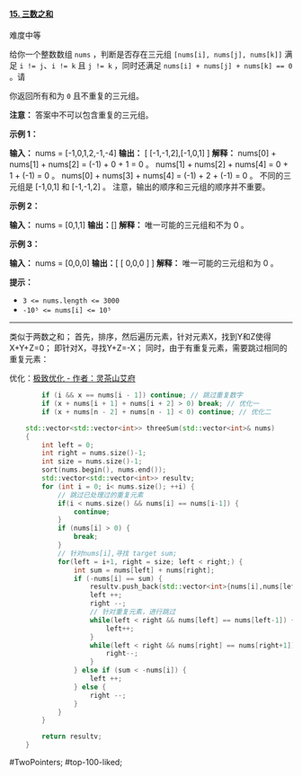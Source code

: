 #### [15. 三数之和](https://leetcode.cn/problems/3sum/)

难度中等

给你一个整数数组 `nums` ，判断是否存在三元组 `[nums[i], nums[j], nums[k]]` 满足 `i != j`、`i != k` 且 `j != k` ，同时还满足 `nums[i] + nums[j] + nums[k] == 0` 。请

你返回所有和为 `0` 且不重复的三元组。

**注意：** 答案中不可以包含重复的三元组。

**示例 1：**

**输入：** nums = [-1,0,1,2,-1,-4]
**输出：** [ [-1,-1,2],[-1,0,1] ]
**解释：**
nums[0] + nums[1] + nums[2] = (-1) + 0 + 1 = 0 。
nums[1] + nums[2] + nums[4] = 0 + 1 + (-1) = 0 。
nums[0] + nums[3] + nums[4] = (-1) + 2 + (-1) = 0 。
不同的三元组是 [-1,0,1] 和 [-1,-1,2] 。
注意，输出的顺序和三元组的顺序并不重要。

**示例 2：**

**输入：** nums = [0,1,1]
**输出：**[]
**解释：** 唯一可能的三元组和不为 0 。

**示例 3：**

**输入：** nums = [0,0,0]
**输出：**[ [ 0,0,0 ] ]
**解释：** 唯一可能的三元组和为 0 。

**提示：**

-   `3 <= nums.length <= 3000`
-   `-10⁵ <= nums[i] <= 10⁵`
---- ----

类似于两数之和；
首先，排序，然后遍历元素，针对元素X，找到Y和Z使得 X+Y+Z=0； 即针对X，寻找Y+Z=-X；
同时，由于有重复元素，需要跳过相同的重复元素：

优化：[极致优化 - 作者：灵茶山艾府](https://leetcode.cn/problems/3sum/solutions/1968332/shuang-zhi-zhen-xiang-bu-ming-bai-yi-ge-pno55/)
```cpp
        if (i && x == nums[i - 1]) continue; // 跳过重复数字
        if (x + nums[i + 1] + nums[i + 2] > 0) break; // 优化一
        if (x + nums[n - 2] + nums[n - 1] < 0) continue; // 优化二
```

```cpp
    std::vector<std::vector<int>> threeSum(std::vector<int>& nums)
    {
        int left = 0;
        int right = nums.size()-1;
        int size = nums.size()-1;
        sort(nums.begin(), nums.end());
        std::vector<std::vector<int>> resultv;
        for (int i = 0; i< nums.size(); ++i) {
            // 跳过已处理过的重复元素
            if(i < nums.size() && nums[i] == nums[i-1]) {
                continue;
            }
            if (nums[i] > 0) {
                break;
            }
            // 针对nums[i],寻找 target sum;
            for(left = i+1, right = size; left < right;) {
                int sum = nums[left] + nums[right];
                if (-nums[i] == sum) {
                    resultv.push_back(std::vector<int>{nums[i],nums[left],nums[right]});
                    left ++;
                    right --;
                    // 针对重复元素，进行跳过
                    while(left < right && nums[left] == nums[left-1]) {
                        left++;
                    }
                    while(left < right && nums[right] == nums[right+1]) {
                        right--;
                    }
                } else if (sum < -nums[i]) {
                    left ++;
                } else {
                    right --;
                }
            }
        }

        return resultv;
    }
```
#TwoPointers; #top-100-liked; 
